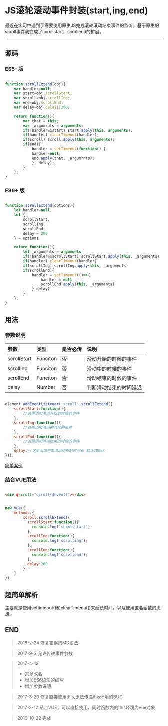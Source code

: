 # JS滚轮滚动事件封装(start,ing,end)

最近在实习中遇到了需要使用原生JS完成滚轮滚动结束事件的监听，基于原生的scroll事件我完成了scrollstart，scrollend的扩展。

---
## 源码

### ES5- 版

```javascript

function scrollExtend(obj){
    var handler=null;
    var start=obj.scrollStart;
    var scroll=obj.scrollIng;
    var end=obj.scrollEnd;
    var delay=obj.delay||200;

    return function(){
        var that = this;
        var _argumrnts = arguments;
        if(!handler&&start) start.apply(this, arguments);
        if(handler) clearTimeout(handler);
        if(scroll) scroll.apply(this, arguments);
        if(end){
            handler = setTimeout(function() {
            handler=null;
            end.apply(that, _argumrnts);
            }, delay);
        }
    };
}

```

### ES6+ 版

```javascript

function scrollExtend(options){
    let handler=null;
    let {
        scrollStart,
        scrollIng,
        scrollEnd,
        delay = 200
    } = options

    return function(){
        let _arguments = arguments
        if(!handler&&scrollStart) scrollStart.apply(this, _arguments)
        if(handler) clearTimeout(handler)
        if(scrollIng) scrollIng.apply(this, _arguments)
        if(scrollEnd){
            handler = setTimeout(()=>{
                handler = null
                scrollEnd.apply(this, _arguments)
            },delay)
        }
    };
}

```

## 用法

### 参数说明

|参数|类型|是否必传|说明|
|:--|:--|:--|:--|
|scrollStart|Funciton|否|滑动开始的时候的事件|
|scrollIng|Funciton|否|滑动中的时候的事件|
|scrollEnd|Funciton|否|滑动结束的时候的事件|
|delay|Number|否|判断滑动结束的时间延迟|


```javascript

element.addEventListener('scroll',scrollExtend({
	scrollStart:function(){
		//这里添加滑动开始的时候的事件
	},
	scrollIng:function(){
		//这里添加滑动的时候的事件
	},
	scrollEnd:function(){
		//这里添加滑动结束的时候的事件
	},
	delay://这里添加判断滑动结束的时间长 默认200ms
}));

```

[简单案例](https://github.com/sqchenxiyuan/CUI/blob/master/%E6%BB%91%E5%8A%A8%E6%9D%A1%E6%BB%9A%E5%8A%A8%E5%81%9C%E6%AD%A2%E4%BA%8B%E4%BB%B6/index.html)

### 结合VUE用法

``` html

<div @scroll="scroll($event)"></div>

```

``` javascript

new Vue({
	methods:{
		scroll:scrollExtend({
          scrollStart:function(){
            console.log('scrollstart');
          },
          scrollIng:function(){
            console.log('scrolling');
          },
          scrollEnd:function(){
            console.log('scrollend');
          },
          delay:200
        }
	}
})

```

## 超简单解析

主要就是使用settimeout()和clearTimeout()来延长时间，以及使用匿名函数的思想。

## END

>   2018-2-24   修复错误的MD语法

>   2017-9-3   允许传递事件参数

>   2017-4-12
>   +   文章改名
>   +   增加ES6语法的编写
>   +   增加参数说明

>   2017-3-20     修复直接使用this,无法传递this环境的BUG

>   2017-2-12		结合VUE，可以直接使用，同时函数内的this环境为vue对象

>   2016-10-22 	完成
